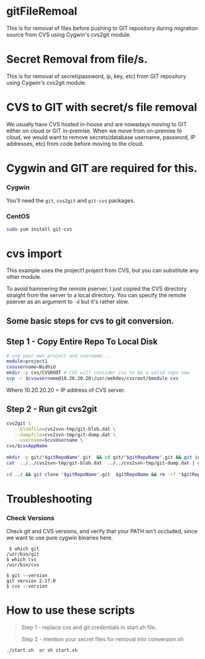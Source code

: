 # gitFileRemoal
This is for removal of files before pushing to GIT repository during migration source from CVS using Cygwin's cvs2git module.

# Secret Removal from file/s.
This is for removal of secret(password, ip, key, etc) from GIT repository using Cygwin's cvs2git module.

# CVS to GIT with secret/s file removal
We usually have CVS hosted in-house and are nowadays moving to GIT either on cloud or GIT in-premise.  When we move from on-premise to cloud, we would want to remove secrets(database username, password, IP addresses, etc) from code before moving to the cloud.

# Cygwin and GIT are required for this.
### Cygwin
You'll need the `git`, `cvs2git` and `git-cvs` packages.


### CentOS
 ```bash
sudo yum install git-cvs
```

#  cvs import
This example uses the project1 project from CVS, but you can substitute any other module.

To avoid hammering the remote pserver, I just copied the CVS directory straight from the server to a local directory.  You can specify the remote pserver as an argument to ```-d``` but it's rather slow.

## Some basic steps for cvs to git conversion.
## Step 1 - Copy Entire Repo To Local Disk
```bash
# use your own project and username...
module=project1
cvsusername=NidhiU
mkdir -p cvs/CVSROOT # CVS will consider cvs to be a valid repo now
scp -r $cvsusername@10.20.20.20:/usr/webdev/cvsroot/$module cvs
```
Where 10.20.20.20 = IP address of CVS server.

## Step 2 - Run git cvs2git
```bash
cvs2git \
   --blobfile=cvs2svn-tmp/git-blob.dat \
   --dumpfile=cvs2svn-tmp/git-dump.dat \
   --username=$cvsUsername \
cvs/$cvsAppName
			
mkdir -p git/"$gitRepoName".git  && cd git/"$gitRepoName".git && git init --bare
cat  ../../cvs2svn-tmp/git-blob.dat  ../../cvs2svn-tmp/git-dump.dat | git fast-import
		
cd ../ && git clone "$gitRepoName".git  $gitRepoName && rm -rf "$gitRepoName".git  && cd $gitRepoName
```

# Troubleshooting
### Check Versions
Check git and CVS versions, and verify that your PATH isn't occluded, since we want to use pure cygwin binaries here.
```
 $ which git
/usr/bin/git
$ which cvs
/usr/bin/cvs

$ git --version
git version 2.17.0
$ cvs --version 
```

# How to use these scripts
> Step 1 - replace cvs and git credentials in start.sh file.

> Step 2 - mention your secret files for removal into conversion.sh
```bash
./start.sh  or sh start.sh
```
